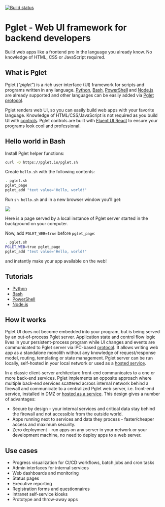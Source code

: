[![Build status](https://ci.appveyor.com/api/projects/status/1y807vxsh8s6ia2k/branch/master?svg=true)](https://ci.appveyor.com/project/pglet/pglet/branch/master)

# Pglet - Web UI framework for backend developers

Build web apps like a frontend pro in the language you already know. No knowledge of HTML, CSS or JavaScript required.

## What is Pglet

Pglet (*"piglet"*) is a rich user interface (UI) framework for scripts and programs written in any language. [Python](https://pglet.io/docs/tutorials/python), [Bash](https://pglet.io/docs/tutorials/bash), [PowerShell](https://pglet.io/docs/tutorials/powershell) and [Node.js](https://pglet.io/docs/tutorials/node) are already supported and other languages can be easily added via [Pglet protocol](https://pglet.io/docs/reference/protocol).

Pglet renders web UI, so you can easily build web apps with your favorite language. Knowledge of HTML/CSS/JavaScript is not required as you build UI with [controls](https://pglet.io/docs/reference/controls). Pglet controls are built with [Fluent UI React](https://developer.microsoft.com/en-us/fluentui#/controls/web) to ensure your programs look cool and professional.

## Hello world in Bash

Install Pglet helper functions:

```bash
curl -O https://pglet.io/pglet.sh
```

Create `hello.sh` with the following contents:

```bash
. pglet.sh
pglet_page
pglet_add "text value='Hello, world!"
```

Run `sh hello.sh` and in a new browser window you'll get:

<img src="https://pglet.io/img/docs/quickstart-hello-world.png">

Here is a page served by a local instance of Pglet server started in the background on your computer.

Now, add `PGLET_WEB=true` before `pglet_page`:

```bash
. pglet.sh
PGLET_WEB=true pglet_page
pglet_add "text value='Hello, world!"
```

and instantly make your app available on the web!

## Tutorials

* [Python](https://pglet.io/docs/tutorials/python)
* [Bash](https://pglet.io/docs/tutorials/bash)
* [PowerShell](https://pglet.io/docs/tutorials/powershell)
* [Node.js](https://pglet.io/docs/tutorials/node)

## How it works

Pglet UI does not become embedded into your program, but is being served by an out-of-process Pglet server. Application state and control flow logic lives in your persistent-process program while UI changes and events are communicated to Pglet server via IPC-based [protocol](https://pglet.io/docs/reference/protocol). It allows writing web app as a standalone monolith without any knowledge of request/response model, routing, templating or state management. Pglet server can be run locally, self-hosted in your local network or used as a [hosted service](https://pglet.io/docs/pglet-service).

In a classic client-server architecture front-end communicates to a one or more back-end services. Pglet implements an opposite approach where multiple back-end services scattered across internal network behind a firewall and communicate to a centralized Pglet web server, i.e. front-end service, installed in DMZ or [hosted as a service](https://pglet.io/docs/pglet-service). This design gives a number of advantages:

* Secure by design - your internal services and critical data stay behind the firewall and not accessible from the outside world.
* Apps running next to services and data they process - faster/cheaper access and maximum security.
* Zero deployment - run apps on any server in your network or your development machine, no need to deploy apps to a web server.

## Use cases

* Progress visualization for CI/CD workflows, batch jobs and cron tasks 
* Admin interfaces for internal services
* Web dashboards and monitoring
* Status pages
* Executive reporting
* Registration forms and questionnaires
* Intranet self-service kiosks
* Prototype and throw-away apps